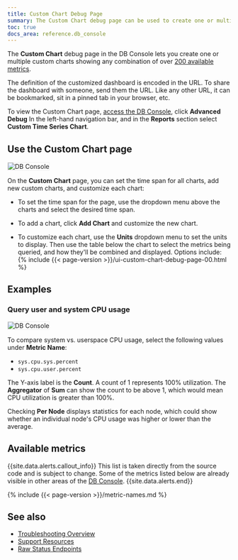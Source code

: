 ```yaml
---
title: Custom Chart Debug Page
summary: The Custom Chart debug page can be used to create one or multiple custom charts showing any combination of over 200 available metrics.
toc: true
docs_area: reference.db_console
---
```


The **Custom Chart** debug page in the DB Console lets you create one or multiple custom charts showing any combination of over [200 available metrics](#available-metrics).

The definition of the customized dashboard is encoded in the URL. To share the dashboard with someone, send them the URL. Like any other URL, it can be bookmarked, sit in a pinned tab in your browser, etc.

To view the Custom Chart page, [access the DB Console](ui-overview.html), click **Advanced Debug** In the left-hand navigation bar, and in the **Reports** section select **Custom Time Series Chart**.

## Use the Custom Chart page

<img src="{{ 'images/v21.2/ui-custom-chart-debug-00.png' | relative_url }}" alt="DB Console" style="border:1px solid #eee;max-width:100%" />

On the **Custom Chart** page, you can set the time span for all charts, add new custom charts, and customize each chart:

- To set the time span for the page, use the dropdown menu above the charts and select the desired time span.

- To add a chart, click **Add Chart** and customize the new chart.

- To customize each chart, use the **Units** dropdown menu to set the units to display. Then use the table below the chart to select the metrics being queried, and how they'll be combined and displayed. Options include:
{% include {{< page-version >}}/ui-custom-chart-debug-page-00.html %}

## Examples

### Query user and system CPU usage

<img src="{{ 'images/v21.2/ui-custom-chart-debug-01.png' | relative_url }}" alt="DB Console" style="border:1px solid #eee;max-width:100%" />

To compare system vs. userspace CPU usage, select the following values under **Metric Name**:

- `sys.cpu.sys.percent`
- `sys.cpu.user.percent`

The Y-axis label is the **Count**. A count of 1 represents 100% utilization. The **Aggregator** of **Sum** can show the count to be above 1, which would mean CPU utilization is greater than 100%.

Checking **Per Node** displays statistics for each node, which could show whether an individual node's CPU usage was higher or lower than the average.

## Available metrics

{{site.data.alerts.callout_info}}
This list is taken directly from the source code and is subject to change. Some of the metrics listed below are already visible in other areas of the [DB Console](ui-overview.html).
{{site.data.alerts.end}}

{% include {{< page-version >}}/metric-names.md %}

## See also

- [Troubleshooting Overview](troubleshooting-overview.html)
- [Support Resources](support-resources.html)
- [Raw Status Endpoints](monitoring-and-alerting.html#raw-status-endpoints)
